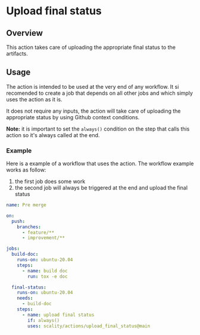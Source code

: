 # Upload final status

## Overview

This action takes care of uploading the appropriate final status to the artifacts.

## Usage

The action is intended to be used at the very end of any workflow.
It si recomended to create a job that depends on all other jobs and
which simply uses the action as it is.

It does not require any inputs, the action will take care of uploading
the appropriate status by using Github context conditions.

**Note:** it is important to set the `always()` condition on the step
that calls this action so it's always called at the end.

### Example

Here is a example of a workflow that uses the action.
The workflow example works as follow:

1. the first job does some work
2. the second job will always be triggered at the end and upload the final status

```yaml
name: Pre merge

on:
  push:
    branches:
      - feature/**
      - improvement/**

jobs:
  build-doc:
    runs-on: ubuntu-20.04
    steps:
      - name: build doc
        run: tox -e doc

  final-status:
    runs-on: ubuntu-20.04
    needs:
      - build-doc
    steps:
      - name: upload final status
        if: always()
        uses: scality/actions/upload_final_status@main

```
